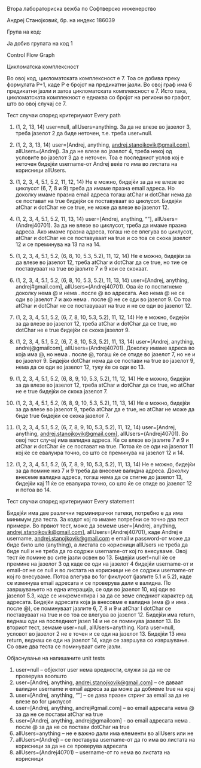 Втора лабораториска вежба по Софтверско инженерство

Андреј Станојковиќ, бр. на индекс 186039

Група на код:

Ја добив групата на код 1

Control Flow Graph

 
Цикломатска комплексност

Во овој код, цикломатската комплексност е 7. Тоа се добива преку формулата P+1, каде P е бројот на предикатни јазли. Во овој граф има 6 предикатни јазли и затоа цикломатската комплексност е 7. Исто така, цикломатската комплекност е еднаква со бројот на региони во графот, што во овој случај се 7.

Тест случаи според критериумот Every path

1. (1, 2, 13, 14)
user=null, allUsers=anything. За да не влезе во јазелот 3, треба јазелот 2 да биде неточен, т.е. треба user=null.

2. (1, 2, 3, 13, 14)
user=[Andrej, anything, andrej.stanojkovik@gmail.com], allUsers=(Andrej). За да не влезе во јазелот 4, треба некој од условите во јазелот 3 да е неточен. Тоа е последниот услов кој е неточен бидејќи username-от Andrej веќе го има во листата на корисници allUsers.

3. (1, 2, 3, 4, 5.1, 5.2, 11, 12, 14)
Не е можно, бидејќи за да не влезе во циклусот (6, 7, 8 и 9) треба да имаме празна email адреса. Но доколку имаме празна email адреса тогаш atChar и dotChar нема да се постават на true бидејќи се поставуваат во циклусот. Бидејќи atChar и dotChar не се true, не може да влезе во јазелот 12.

4. (1, 2, 3, 4, 5.1, 5.2, 11, 13, 14)
user=[Andrej, anything, “”], allUsers=(Andrej40701). За да не влезе во циклусот, треба да имаме празна адреса. Ако имаме празна адреса, тогаш не се влегува во циклусот, atChar и dotChar не се поставуваат на true и со тоа се скока јазелот 12 и се преминува на 13 па на 14.

5. (1, 2, 3, 4, 5.1, 5.2, (6, 8, 10, 5.3, 5.2), 11, 12, 14)
Не е можно, бидејќи за да влезе во јазелот 12, треба atChar и dotChar да се true, но тие се поставуваат на true во јазлите 7 и 9 кои се скокаат.

6. (1, 2, 3, 4, 5.1, 5.2, (6, 8, 10, 5.3, 5.2), 11, 13, 14)
user=[Andrej, anything, andrej#gmail.com], allUsers=(Andrej40701). Ова ќе го постигнеме доколку нема @ и нема . после @ во адресата. Ако нема @ не се оди во јазелот 7 и ако нема . после @ не се оди во јазелот 9. Со тоа atChar и dotChar не се поставуваат на true и не се оди во јазелот 12.

7. (1, 2, 3, 4, 5.1, 5.2, (6, 7, 8, 10, 5.3, 5.2), 11, 12, 14)
Не е можно, бидејќи за да влезе во јазелот 12, треба atChar и dotChar да се true, но dotChar не е true бидејќи се скока јазелот 9.



8. (1, 2, 3, 4, 5.1, 5.2, (6, 7, 8, 10, 5.3, 5.2), 11, 13, 14)
user=[Andrej, anything, andrej@gmailcom], allUsers=(Andrej40701). Доколку имаме адреса во која има @, но нема . после @, тогаш ќе се отиде во јазелот 7, но не и во јазелот 9. Бидејќи dotChar нема да се постави на true во јазелот 9, нема да се оди во јазелот 12, туку ќе се оди во 13.

9. (1, 2, 3, 4, 5.1, 5.2, (6, 8, 9, 10, 5.3, 5.2), 11, 12, 14)
Не е можно, бидејќи за да влезе во јазелот 12, треба atChar и dotChar да се true, но atChar не е true бидејќи се скока јазелот 7.

10. (1, 2, 3, 4, 5.1, 5.2, (6, 8, 9, 10, 5.3, 5.2), 11, 13, 14)
Не е можно, бидејќи за да влезе во јазелот 9, треба atChar да е true, но atChar не може да биде true бидејќи се скока јазелот 7.

11. (1, 2, 3, 4, 5.1, 5.2, (6, 7, 8, 9, 10, 5.3, 5.2), 11, 12, 14)
user=[Andrej, anything, andrej.stanojkovik@gmail.com], allUsers=(Andrej40701). Во овој тест случај има валидна адреса. Ќе се влезе во јазлите 7 и 9 и atChar и dotChar ќе се постават на true. Потоа ќе се оди на јазелот 11 кој ќе се евалуира точно, со што се преминува на јазелот 12 и 14.

12. (1, 2, 3, 4, 5.1, 5.2, (6, 7, 8, 9, 10, 5.3, 5.2), 11, 13, 14)
Не е можно, бидејќи за да помине низ 7 и 9 треба да внесеме валидна адреса. Доколку внесеме валидна адреса, тогаш нема да се стигне до јазелот 13, бидејќи кај 11 ќе се евалуира точно, со што ќе се отиде во јазелот 12 и потоа во 14.

Тест случаи според критериумот Every statement

 

Бидејќи има две различни терминирачки патеки, потребно е да има минимум два теста. За кодот кој го имаме потребни се точно два тест примери.
Во првиот тест, може да земеме user=[Andrej, anything, andrej.stanojkovik@gmail.com], allUsers=(Andrej40701), каде Andrej e username, andrej.stanojkovik@gmail.com e email и password-от може да биде било што (anything), а листата со корисници allUsers не треба да биде null и не треба да го содржи username-от кој го внесуваме. Овој тест ќе помине во сите јазли освен во 13. Бидејќи user!=null ќе се премине на јазелот 3 од каде се оди на јазелот 4 бидејќи username-от и email-от не се null и во листата на корисници не се содржи username-от кој го внесуваме. Потоа влегува во for фиклусот (јазлите 5.1 и 5.2), каде се изминува email адресата и се проверува дали е валидна. По завршувањето на една итерација, се оди во јазелот 10, кој оди во јазелот 5.3, каде се инкрементира i за да се земе следниот карактер од адресата. Бидејќи адресата која ја внесовме е валидна (има @ и има . после @), се поминуваат јазлите 6, 7, 8 и 9 и atChar I dotChar се поставуваат на true и со тоа се влегува во јазелот 12. Бидејќи има return, веднаш оди на последниот јазел 14 и не се поминува јазелот 13.
Во вториот тест, земаме user=null, allUsers=anything. Кога user=null, условот во јазелот 2 не е точен и се оди на јазелот 13. Бидејќи 13 има return, веднаш се оди на јазелот 14, каде се завршува со извршување. Со овие два теста се поминуваат сите јазли.

Објаснување на напишаните unit tests

1. user=null – објектот user нема вредности, служи за да не се проверува воопшто
2. user=[Andrej, anything, andrej.stanojkovik@gmail.com] – се  даваат валидни username и email адреса за да може да добиеме true на крај
3. user=[Andrej, anything, “”] – се дава празен стринг за email за да не влезе во for циклусот
4. user=[Andrej, anything, andrej#gmail.com] – во email адресата нема @ за да не се постави atChar на true
5. user=[Andrej, anything, andrej@gmailcom] - во email адресата нема . после @ за да не се постави dotChar на true
6. allUsers=anything – не е важно дали има елементи во allUsers или не
7. allUsers=(Andrej) – се поставува username-от да го има во листата на корисници за да не се проверува адресата
8. allUsers=(Andrej40701) – username-от го нема во листата на корисници
